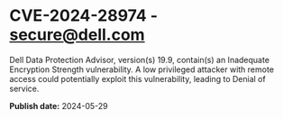 # CVE-2024-28974 - secure@dell.com

Dell Data Protection Advisor, version(s) 19.9, contain(s) an Inadequate Encryption Strength vulnerability. A low privileged attacker with remote access could potentially exploit this vulnerability, leading to Denial of service.

**Publish date:** 2024-05-29
